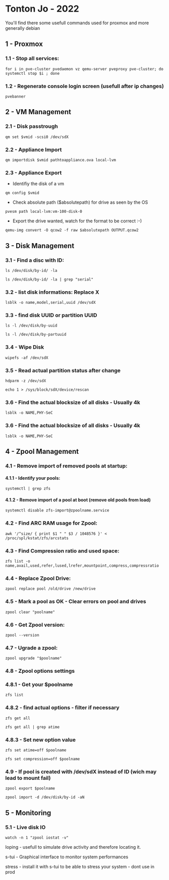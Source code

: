 # Tonton Jo - 2022

You'll find there some usefull commands used for proxmox and more generally debian

## 1 - Proxmox

### 1.1 - Stop all services:  
```shell
for i in pve-cluster pvedaemon vz qemu-server pveproxy pve-cluster; do systemctl stop $i ; done
```  

### 1.2 - Regenerate console login screen (usefull after ip changes)
```shell
pvebanner
```  

## 2 - VM Management

### 2.1 - Disk passtrough
```shell
qm set $vmid -scsi0 /dev/sdX
```
###  2.2 - Appliance Import
```shell
qm importdisk $vmid pathtoappliance.ova local-lvm
```

###  2.3 - Appliance Export
- Identifiy the disk of a vm
```shell
qm config $vmid
```  
- Check absolute path ($absolutepath) for drive as seen by the OS
```shell
pvesm path local-lvm:vm-100-disk-0
```  
- Export the drive wanted, watch for the format to be correct :-)
```shell
qemu-img convert -O qcow2 -f raw $absolutepath OUTPUT.qcow2
```  

## 3 - Disk Management

### 3.1 - Find a disc with ID:
```shell
ls /dev/disk/by-id/ -la
```
```shell
ls /dev/disk/by-id/ -la | grep "serial"
```

### 3.2 - list disk informations: Replace X
```shell
lsblk -o name,model,serial,uuid /dev/sdX
```
###  3.3 - find disk UUID or partition UUID
```shell
ls -l /dev/disk/by-uuid
```
```shell
ls -l /dev/disk/by-partuuid
```

### 3.4 - Wipe Disk
```shell
wipefs -af /dev/sdX
```
###  3.5 - Read actual partition status after change
```shell
hdparm -z /dev/sdX
```
```shell
echo 1 > /sys/block/sdX/device/rescan
```  
###  3.6 - Find the actual blocksize of all disks - Usually 4k
```shell
lsblk -o NAME,PHY-SeC
```

###  3.6 - Find the actual blocksize of all disks - Usually 4k
```shell
lsblk -o NAME,PHY-SeC
```
##  4 - Zpool Management  

###  4.1 - Remove import of removed pools at startup:  
####  4.1.1 - Identify your pools:
```shell
systemctl | grep zfs
```
#### 4.1.2 - Remove import of a pool at boot (remove old pools from load)
```shell
systemctl disable zfs-import@zpoolname.service
```

### 4.2 - Find ARC RAM usage for Zpool:
```shell
awk '/^size/ { print $1 " " $3 / 1048576 }' < /proc/spl/kstat/zfs/arcstats
```

### 4.3 - Find Compression ratio and used space:
```shell
zfs list -o name,avail,used,refer,lused,lrefer,mountpoint,compress,compressratio
``` 

### 4.4 - Replace Zpool Drive:
```shell
zpool replace pool /old/drive /new/drive
```

### 4.5 - Mark a pool as OK - Clear errors on pool and drives
```shell
zpool clear "poolname"
```

### 4.6 - Get Zpool version:
```shell
zpool --version
```

### 4.7 - Ugrade a zpool:
```shell
zpool upgrade "$poolname"
```  
### 4.8 - Zpool options settings
### 4.8.1 - Get your $poolname
```shell
zfs list
```
### 4.8.2 - find actual options - filter if necessary
```shell
zfs get all 
```
```shell
zfs get all | grep atime
```
### 4.8.3 - Set new option value
```shell
zfs set atime=off $poolname
```
```shell
zfs set compression=off $poolname
```  
### 4.9 - If pool is created with /dev/sdX instead of ID (wich may lead to mount fail)
```shell
zpool export $poolname
```  
```shell
zpool import -d /dev/disk/by-id -aN
```  
## 5 - Monitoring

### 5.1 - Live disk IO
```shell
watch -n 1 "zpool iostat -v"
```


Ioping - usefull to simulate drive activity and therefore locating it.

s-tui - Graphical interface to monitor system performances

stress - install it with s-tui to be able to stress your system - dont use in prod
